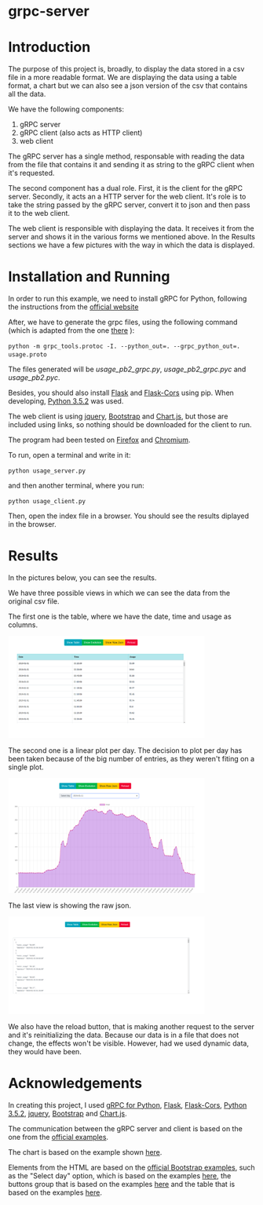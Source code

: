 # grpc-server

# Introduction

The purpose of this project is, broadly, to display the data stored in a csv
file in a more readable format. We are displaying the data using a table
format, a chart but we can also see a json version of the csv that contains all
the data.

We have the following components:

1. gRPC server 
2. gRPC client (also acts as HTTP client)
3. web client

The gRPC server has a single method, responsable with reading the data from
the file that contains it and sending it as string to the gRPC client when
it's requested.

The second component has a dual role. First, it is the client for the gRPC
server. Secondly, it acts an a HTTP server for the web client. It's role is
to take the string passed by the gRPC server, convert it to json and then
pass it to the web client.

The web client is responsible with displaying the data. It receives it from
the server and shows it in the various forms we mentioned above. In the Results
sections we have a few pictures with the way in which the data is displayed.

# Installation and Running

In order to run this example, we need to install gRPC for Python, following the
instructions from the [official website](https://grpc.io/docs/languages/python/quickstart/)

After, we have to generate the grpc files, using the following command (which is
adapted from the one [there](https://grpc.io/docs/languages/python/quickstart/) ):

`
python -m grpc_tools.protoc -I. --python_out=. --grpc_python_out=. usage.proto 
`

The files generated will be *usage_pb2_grpc.py*, *usage_pb2_grpc.pyc* and *usage_pb2.pyc*.

Besides, you should also install [Flask](https://flask.palletsprojects.com/en/1.1.x/) and [Flask-Cors](https://flask-cors.readthedocs.io/en/latest/) using pip. When developing, 
[Python 3.5.2](https://www.python.org/downloads/release/python-352/) was used.

The web client is using [jquery](https://jquery.com/), [Bootstrap](https://getbootstrap.com/) and [Chart.js](https://www.chartjs.org/), but those are included
using links, so nothing should be downloaded for the client to run. 

The program had been tested on [Firefox](https://www.mozilla.org/en-US/firefox/new/) and [Chromium](https://www.chromium.org/).

To run, open a terminal and write in it:

`
python usage_server.py
`

and then another terminal, where you run:

`
python usage_client.py
`

Then, open the index file in a browser. You should see the results diplayed in the browser.

# Results

In the pictures below, you can see the results.

We have three possible views in which we can see the data from the original csv file.

The first one is the table, where we have the date, time and usage as columns.

<img src="meta/table.png" width="400">

The second one is a linear plot per day. The decision to plot per day has been
taken because of the big number of entries, as they weren't fiting on a single plot.

<img src="meta/evolution.png" width="400">

The last view is showing the raw json.

<img src="meta/raw_json.png" width="400">

We also have the reload button, that is making another request to the server
and it's reinitializing the data. Because our data is in a file that does not 
change, the effects won't be visible. However, had we used dynamic data,
they would have been.


# Acknowledgements

In creating this project, I used [gRPC for Python](https://grpc.io/docs/languages/python/quickstart/),
[Flask](https://flask.palletsprojects.com/en/1.1.x/), [Flask-Cors](https://flask-cors.readthedocs.io/en/latest/),
[Python 3.5.2](https://www.python.org/downloads/release/python-352/), [jquery](https://jquery.com/), 
[Bootstrap](https://getbootstrap.com/) and [Chart.js](https://www.chartjs.org/).

The communication between the gRPC server and client is based on the one from the
[official examples](https://github.com/grpc/grpc/tree/master/examples/python/helloworld). 

The chart is based on the example shown [here](https://www.chartjs.org/docs/latest/).

Elements from the HTML are based on the [official Bootstrap examples](https://getbootstrap.com/),
such as the "Select day" option, which is based on the examples [here](https://getbootstrap.com/docs/4.0/components/input-group/#custom-select), the buttons group that is based on the examples [here](https://getbootstrap.com/docs/4.0/components/button-group/)
and the table that is based on the examples [here](https://getbootstrap.com/docs/4.0/content/tables/).